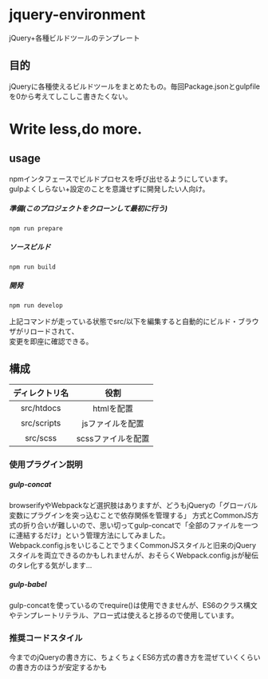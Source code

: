 # jquery-environment
jQuery+各種ビルドツールのテンプレート

## 目的
jQueryに各種使えるビルドツールをまとめたもの。毎回Package.jsonとgulpfileを0から考えてしこしこ書きたくない。

# Write less,do more.

## usage
npmインタフェースでビルドプロセスを呼び出せるようにしています。  
gulpよくしらない+設定のことを意識せずに開発したい人向け。
##### 準備(このプロジェクトをクローンして最初に行う)
```shell
npm run prepare
```
##### ソースビルド
```shell
npm run build
```
##### 開発
```shell
npm run develop
```
上記コマンドが走っている状態でsrc/以下を編集すると自動的にビルド・ブラウザがリロードされて、  
変更を即座に確認できる。
## 構成
|ディレクトリ名|役割              |
|:------------:|:----------------:|
|src/htdocs    |htmlを配置        |
|src/scripts   |jsファイルを配置  |
|src/scss      |scssファイルを配置|

### 使用プラグイン説明

##### gulp-concat
browserifyやWebpackなど選択肢はありますが、どうもjQueryの「グローバル変数にプラグインを突っ込むことで依存関係を管理する」
方式とCommonJS方式の折り合いが難しいので、思い切ってgulp-concatで「全部のファイルを一つに連結するだけ」という管理方法にしてみました。  
Webpack.config.jsをいじることでうまくCommonJSスタイルと旧来のjQueryスタイルを両立できるのかもしれませんが、おそらくWebpack.config.jsが秘伝のタレ化する気がします...

##### gulp-babel
gulp-concatを使っているのでrequire()は使用できませんが、ES6のクラス構文やテンプレートリテラル、アロー式は使えると捗るので使用しています。

### 推奨コードスタイル
今までのjQueryの書き方に、ちょくちょくES6方式の書き方を混ぜていくくらいの書き方のほうが安定するかも
